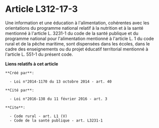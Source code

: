 # Article L312-17-3

Une information et une éducation à l'alimentation, cohérentes avec les orientations du programme national relatif à la
nutrition et à la santé mentionné à l'article L. 3231-1 du code de la santé publique et du programme national pour
l'alimentation mentionné à l'article L. 1 du code rural et de la pêche maritime, sont dispensées dans les écoles, dans le
cadre des enseignements ou du projet éducatif territorial mentionné à l'article L. 551-1 du présent code.

**Liens relatifs à cet article**

	**Créé par**:

	  - Loi n°2014-1170 du 13 octobre 2014 - art. 40

	**Cité par**:

	  - Loi n°2016-138 du 11 février 2016 - art. 3

	**Cite**:

	  - Code rural - art. L1 (V)
	  - Code de la santé publique - art. L3231-1
